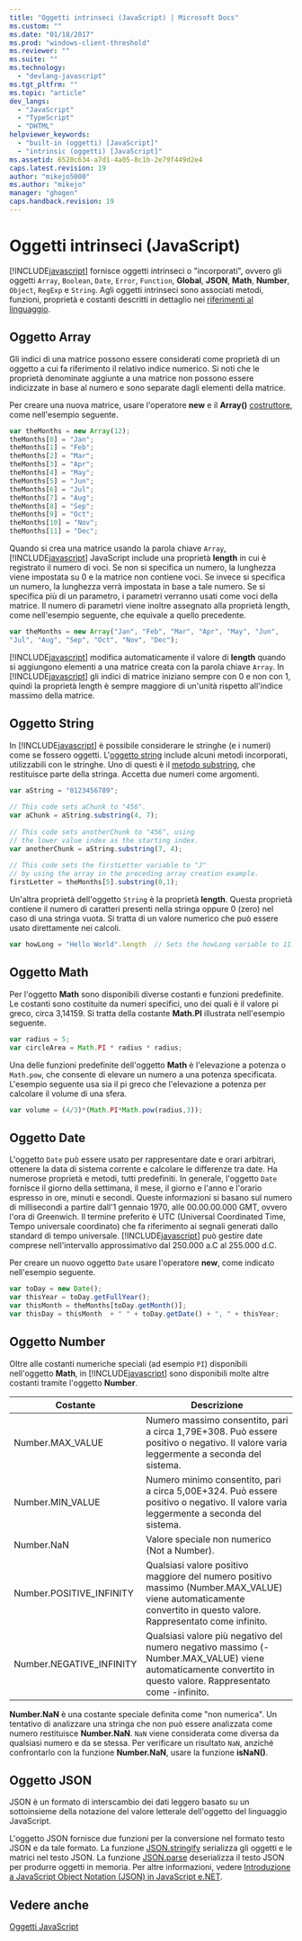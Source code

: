 ```yaml
---
title: "Oggetti intrinseci (JavaScript) | Microsoft Docs"
ms.custom: ""
ms.date: "01/18/2017"
ms.prod: "windows-client-threshold"
ms.reviewer: ""
ms.suite: ""
ms.technology: 
  - "devlang-javascript"
ms.tgt_pltfrm: ""
ms.topic: "article"
dev_langs: 
  - "JavaScript"
  - "TypeScript"
  - "DHTML"
helpviewer_keywords: 
  - "built-in (oggetti) [JavaScript]"
  - "intrinsic (oggetti) [JavaScript]"
ms.assetid: 6520c634-a7d1-4a05-8c1b-2e79f449d2e4
caps.latest.revision: 19
author: "mikejo5000"
ms.author: "mikejo"
manager: "ghogen"
caps.handback.revision: 19
---
```

# Oggetti intrinseci (JavaScript)
[!INCLUDE[javascript](../javascript/includes/javascript-md.md)] fornisce oggetti intrinseci o "incorporati",  ovvero gli oggetti `Array`, `Boolean`, `Date`, `Error`, `Function`, **Global**, **JSON**, **Math**, **Number**, `Object`, `RegExp` e `String`.  Agli oggetti intrinseci sono associati metodi, funzioni, proprietà e costanti descritti in dettaglio nei [riferimenti al linguaggio](../javascript/reference/javascript-reference.md).  
  
## Oggetto Array  
 Gli indici di una matrice possono essere considerati come proprietà di un oggetto a cui fa riferimento il relativo indice numerico.  Si noti che le proprietà denominate aggiunte a una matrice non possono essere indicizzate in base al numero e sono separate dagli elementi della matrice.  
  
 Per creare una nuova matrice, usare l'operatore **new** e il **Array\(\)** [costruttore](../javascript/reference/constructor-property-object-javascript.md), come nell'esempio seguente.  
  
```javascript  
var theMonths = new Array(12);  
theMonths[0] = "Jan";  
theMonths[1] = "Feb";  
theMonths[2] = "Mar";  
theMonths[3] = "Apr";  
theMonths[4] = "May";  
theMonths[5] = "Jun";  
theMonths[6] = "Jul";  
theMonths[7] = "Aug";  
theMonths[8] = "Sep";  
theMonths[9] = "Oct";  
theMonths[10] = "Nov";  
theMonths[11] = "Dec";  
```  
  
 Quando si crea una matrice usando la parola chiave `Array`, [!INCLUDE[javascript](../javascript/includes/javascript-md.md)] JavaScript include una proprietà **length** in cui è registrato il numero di voci.  Se non si specifica un numero, la lunghezza viene impostata su 0 e la matrice non contiene voci.  Se invece si specifica un numero, la lunghezza verrà impostata in base a tale numero.  Se si specifica più di un parametro, i parametri verranno usati come voci della matrice.  Il numero di parametri viene inoltre assegnato alla proprietà length, come nell'esempio seguente, che equivale a quello precedente.  
  
```javascript  
var theMonths = new Array("Jan", "Feb", "Mar", "Apr", "May", "Jun",   
"Jul", "Aug", "Sep", "Oct", "Nov", "Dec");  
```  
  
 [!INCLUDE[javascript](../javascript/includes/javascript-md.md)] modifica automaticamente il valore di **length** quando si aggiungono elementi a una matrice creata con la parola chiave `Array`.  In [!INCLUDE[javascript](../javascript/includes/javascript-md.md)] gli indici di matrice iniziano sempre con 0 e non con 1, quindi la proprietà length è sempre maggiore di un'unità rispetto all'indice massimo della matrice.  
  
## Oggetto String  
 In [!INCLUDE[javascript](../javascript/includes/javascript-md.md)] è possibile considerare le stringhe \(e i numeri\) come se fossero oggetti.  L'[oggetto string](../javascript/reference/string-object-javascript.md) include alcuni metodi incorporati, utilizzabili con le stringhe.  Uno di questi è il [metodo substring](../javascript/reference/substring-method-string-javascript.md), che restituisce parte della stringa.  Accetta due numeri come argomenti.  
  
```javascript  
var aString = "0123456789";  
  
// This code sets aChunk to "456".  
var aChunk = aString.substring(4, 7);  
  
// This code sets anotherChunk to "456", using  
// the lower value index as the starting index.  
var anotherChunk = aString.substring(7, 4);  
  
// This code sets the firstLetter variable to "J"  
// by using the array in the preceding array creation example.  
firstLetter = theMonths[5].substring(0,1);  
```  
  
 Un'altra proprietà dell'oggetto `String` è la proprietà **length**.  Questa proprietà contiene il numero di caratteri presenti nella stringa oppure 0 \(zero\) nel caso di una stringa vuota.   Si tratta di un valore numerico che può essere usato direttamente nei calcoli.  
  
```javascript  
var howLong = "Hello World".length  // Sets the howLong variable to 11.  
```  
  
## Oggetto Math  
 Per l'oggetto **Math** sono disponibili diverse costanti e funzioni predefinite.  Le costanti sono costituite da numeri specifici,  uno dei quali è il valore pi greco, circa 3,14159.  Si tratta della costante **Math.PI** illustrata nell'esempio seguente.  
  
```javascript  
var radius = 5;  
var circleArea = Math.PI * radius * radius;  
```  
  
 Una delle funzioni predefinite dell'oggetto **Math** è l'elevazione a potenza o `Math.pow`, che consente di elevare un numero a una potenza specificata.  L'esempio seguente usa sia il pi greco che l'elevazione a potenza per calcolare il volume di una sfera.  
  
```javascript  
var volume = (4/3)*(Math.PI*Math.pow(radius,3));  
```  
  
## Oggetto Date  
 L'oggetto `Date` può essere usato per rappresentare date e orari arbitrari, ottenere la data di sistema corrente e calcolare le differenze tra date.  Ha numerose proprietà e metodi, tutti predefiniti.   In generale, l'oggetto `Date` fornisce il giorno della settimana, il mese, il giorno e l'anno e l'orario espresso in ore, minuti e secondi.  Queste informazioni si basano sul numero di millisecondi a partire dall'1 gennaio 1970, alle 00.00.00.000 GMT, ovvero l'ora di Greenwich. Il termine preferito è UTC \(Universal Coordinated Time, Tempo universale coordinato\) che fa riferimento ai segnali generati dallo standard di tempo universale.  [!INCLUDE[javascript](../javascript/includes/javascript-md.md)] può gestire date comprese nell'intervallo approssimativo dal 250.000 a.C  al 255.000 d.C.  
  
 Per creare un nuovo oggetto `Date` usare l'operatore **new**, come indicato nell'esempio seguente.  
  
```javascript  
var toDay = new Date();    
var thisYear = toDay.getFullYear();  
var thisMonth = theMonths[toDay.getMonth()];  
var thisDay = thisMonth  + " " + toDay.getDate() + ", " + thisYear;  
```  
  
## Oggetto Number  
 Oltre alle costanti numeriche speciali \(ad esempio `PI`\) disponibili nell'oggetto **Math**, in [!INCLUDE[javascript](../javascript/includes/javascript-md.md)] sono disponibili molte altre costanti tramite l'oggetto **Number**.  
  
|Costante|Descrizione|  
|--------------|-----------------|  
|Number.MAX\_VALUE|Numero massimo consentito, pari a circa 1,79E\+308. Può essere positivo o negativo.  Il valore varia leggermente a seconda del sistema.|  
|Number.MIN\_VALUE|Numero minimo consentito, pari a circa 5,00E\+324. Può essere positivo o negativo.  Il valore varia leggermente a seconda del sistema.|  
|Number.NaN|Valore speciale non numerico \(Not a Number\).|  
|Number.POSITIVE\_INFINITY|Qualsiasi valore positivo maggiore del numero positivo massimo \(Number.MAX\_VALUE\) viene automaticamente convertito in questo valore. Rappresentato come infinito.|  
|Number.NEGATIVE\_INFINITY|Qualsiasi valore più negativo del numero negativo massimo \(\-Number.MAX\_VALUE\) viene automaticamente convertito in questo valore. Rappresentato come \-infinito.|  
  
 **Number.NaN** è una costante speciale definita come "non numerica". Un tentativo di analizzare una stringa che non può essere analizzata come numero restituisce **Number.NaN**.  `NaN` viene considerata come diversa da qualsiasi numero e da se stessa.   Per verificare un risultato `NaN`, anziché confrontarlo con la funzione **Number.NaN**, usare la funzione **isNaN\(\)**.  
  
## Oggetto JSON  
 JSON è un formato di interscambio dei dati leggero basato su un sottoinsieme della notazione del valore letterale dell'oggetto del linguaggio JavaScript.  
  
 L'oggetto JSON fornisce due funzioni per la conversione nel formato testo JSON e da tale formato.  La funzione [JSON.stringify](../javascript/reference/json-stringify-function-javascript.md) serializza gli oggetti e le matrici nel testo JSON.  La funzione [JSON.parse](../javascript/reference/json-parse-function-javascript.md) deserializza il testo JSON per produrre oggetti in memoria.  Per altre informazioni, vedere [Introduzione a JavaScript Object Notation \(JSON\) in JavaScript e.NET](http://go.microsoft.com/fwlink/?LinkId=124098).  
  
## Vedere anche  
 [Oggetti JavaScript](../javascript/reference/javascript-objects.md)